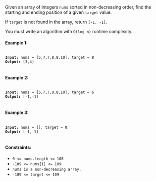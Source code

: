 Given an array of integers `nums` sorted in non-decreasing order, find the starting and ending position of a given `target` value.

If `target` is not found in the array, return `[-1, -1]`.

You must write an algorithm with `O(log n)` runtime complexity.
 

#### Example 1:

<pre>
<code>
<b>Input:</b> nums = [5,7,7,8,8,10], target = 8
<b>Output:</b> [3,4]
</code>
</pre>

#### Example 2:

<pre>
<code>
<b>Input:</b> nums = [5,7,7,8,8,10], target = 6
<b>Output:</b> [-1,-1]
</code>
</pre>

#### Example 3:

<pre>
<code>
<b>Input:</b> nums = [], target = 0
<b>Output:</b> [-1,-1]
</code>
</pre>
 

#### Constraints:

- `0 <= nums.length <= 105`
- `-109 <= nums[i] <= 109`
- `nums is a non-decreasing array.`
- `-109 <= target <= 109`
